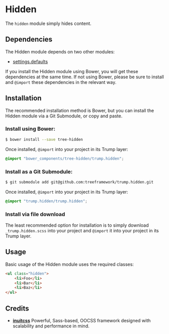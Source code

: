 # Hidden

The `hidden` module simply hides content.

## Dependencies

The Hidden module depends on two other modules:

* [settings.defaults](https://github.com/treeframework/settings.defaults)

If you install the Hidden module using Bower, you will get these dependencies at
the same time. If not using Bower, please be sure to install and `@import` these
dependencies in the relevant way.

## Installation

The recommended installation method is Bower, but you can install the Hidden
module via a Git Submodule, or copy and paste.

### Install using Bower:

```sh
$ bower install --save tree-hidden
```

Once installed, `@import` into your project in its Trump layer:

```scss
@import "bower_components/tree-hidden/trump.hidden";
```

### Install as a Git Submodule:

```sh
$ git submodule add git@github.com:treeframework/trump.hidden.git
```

Once installed, `@import` into your project in its Trump layer:

```scss
@import "trump.hidden/trump.hidden";
```

### Install via file download

The least recommended option for installation is to simply download
`_trump.hidden.scss` into your project and `@import` it into your project
in its Trump layer.

## Usage

Basic usage of the Hidden module uses the required classes:

```html
<ul class="hidden">
    <li>Foo</li>
    <li>Bar</li>
    <li>Baz</li>
</ul>
```

## Credits

* **[inuitcss](https://github.com/inuitcss)** Powerful, Sass-based, OOCSS
framework designed with scalability and performance in mind.
